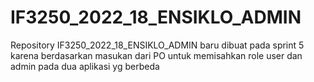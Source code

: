 # IF3250_2022_18_ENSIKLO_ADMIN

Repository IF3250_2022_18_ENSIKLO_ADMIN baru dibuat pada sprint 5 karena berdasarkan
masukan dari PO untuk memisahkan role user dan admin pada dua aplikasi yg berbeda
